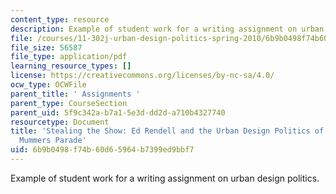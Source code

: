 ```yaml
---
content_type: resource
description: Example of student work for a writing assignment on urban design politics.
file: /courses/11-302j-urban-design-politics-spring-2010/6b9b0498f74b60d65964b7399ed9bbf7_MIT11_302JS10_whitlow1.pdf
file_size: 56587
file_type: application/pdf
learning_resource_types: []
license: https://creativecommons.org/licenses/by-nc-sa/4.0/
ocw_type: OCWFile
parent_title: ' Assignments '
parent_type: CourseSection
parent_uid: 5f9c342a-b7a1-5e3d-dd2d-a710b4327740
resourcetype: Document
title: 'Stealing the Show: Ed Rendell and the Urban Design Politics of Philadelphia''s
  Mummers Parade'
uid: 6b9b0498-f74b-60d6-5964-b7399ed9bbf7
---
```

Example of student work for a writing assignment on urban design politics.